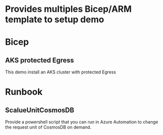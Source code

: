 # Provides multiples Bicep/ARM template to setup demo

# Bicep

## AKS protected Egress

This demo install an AKS cluster with protected Egress

# Runbook

## ScalueUnitCosmosDB

Provide a powershell script that you can run in Azure Automation to change the request unit of CosmosDB on demand.